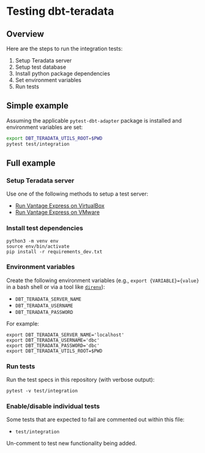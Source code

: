 # Testing dbt-teradata

## Overview

Here are the steps to run the integration tests:
1. Setup Teradata server
1. Setup test database
1. Install python package dependencies
1. Set environment variables
1. Run tests

## Simple example

Assuming the applicable `pytest-dbt-adapter` package is installed and environment variables are set:
```bash
export DBT_TERADATA_UTILS_ROOT=$PWD
pytest test/integration
```

## Full example

### Setup Teradata server
Use one of the following methods to setup a test server:
- [Run Vantage Express on VirtualBox](https://quickstarts.teradata.com/docs/17.10/getting.started.vbox.html)
- [Run Vantage Express on VMware](https://quickstarts.teradata.com/docs/17.10/getting.started.vmware.html)

### Install test dependencies
```shell
python3 -m venv env
source env/bin/activate
pip install -r requirements_dev.txt
```

### Environment variables

Create the following environment variables (e.g., `export {VARIABLE}={value}` in a bash shell or via a tool like [`direnv`](https://direnv.net/)):
   * `DBT_TERADATA_SERVER_NAME`
   * `DBT_TERADATA_USERNAME`
   * `DBT_TERADATA_PASSWORD`

For example:
```shell
export DBT_TERADATA_SERVER_NAME='localhost'
export DBT_TERADATA_USERNAME='dbc'
export DBT_TERADATA_PASSWORD='dbc'
export DBT_TERADATA_UTILS_ROOT=$PWD
```

### Run tests

Run the test specs in this repository (with verbose output):
```
pytest -v test/integration
```

### Enable/disable individual tests

Some tests that are expected to fail are commented out within this file:
- `test/integration`

Un-comment to test new functionality being added.
